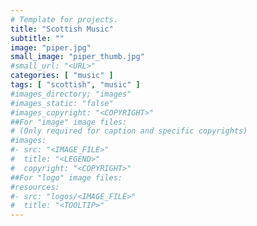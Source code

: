 ```yaml
---
# Template for projects.
title: "Scottish Music"
subtitle: ""
image: "piper.jpg"
small_image: "piper_thumb.jpg"
#small_url: "<URL>"
categories: [ "music" ]
tags: [ "scottish", "music" ]
#images_directory; "images"
#images_static: "false"
#images_copyright: "<COPYRIGHT>"
##For "image" image files:
# (Only required for caption and specific copyrights)
#images:
#- src: "<IMAGE_FILE>"
#  title: "<LEGEND>"
#  copyright: "<COPYRIGHT>"
##For "logo" image files:
#resources:
#- src: "logos/<IMAGE_FILE>"
#  title: "<TOOLTIP>"
---
```


